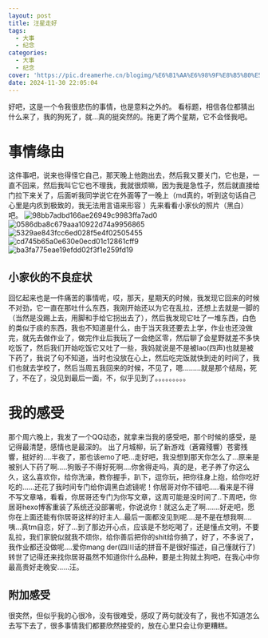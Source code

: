 ```yaml
---
layout: post
title: 汪星走好
tags:
  - 大事
  - 纪念
categories:
  - 大事
  - 纪念
cover: 'https://pic.dreamerhe.cn/blogimg/%E6%B1%AA%E6%98%9F%E8%B5%B0%E5%A5%BD.webp'
date: 2024-11-30 22:05:04
---
```

好吧，这是一个令我很悲伤的事情，也是意料之外的。
看标题，相信各位都猜出什么来了，我的狗死了，就...真的挺突然的。拖更了两个星期，它不会怪我吧。
# 事情缘由
这件事吧，说来也得怪它自己，那天晚上他跑出去，然后我又要关门，它也是，一直不回来，然后我叫它它也不理我，我就很烦嘛，因为我是急性子，然后就直接给门拉下来关了，后面听我同学说它在外面等了一晚上（md真的，听到这句话自己心里是内疚到极致的，我无法用言语来形容 ）先来看看小家伙的照片（黑白）吧。
![98bb7adbd166ae26949c9983ffa7ad0](https://jsd2.dreamerhe.cn/gh/dreamerhe114514/picx-images-hosting@master/98bb7adbd166ae26949c9983ffa7ad0.7i0j6apocw.webp)
![0586dba8c679aaa10922d74a9956865](https://jsd2.dreamerhe.cn/gh/dreamerhe114514/picx-images-hosting@master/0586dba8c679aaa10922d74a9956865.67xlzz7lk4.webp)
![5329ae843fcc6ed028f5e4f02505455](https://jsd2.dreamerhe.cn/gh/dreamerhe114514/picx-images-hosting@master/5329ae843fcc6ed028f5e4f02505455.5q7kbe65rj.webp)
![cd745b65a0e630e0ecd01c12861cff9](https://jsd2.dreamerhe.cn/gh/dreamerhe114514/picx-images-hosting@master/cd745b65a0e630e0ecd01c12861cff9.6ikft4moyn.webp)
![ba3fa775eae19efdd02f3f1e259fd19](https://jsd2.dreamerhe.cn/gh/dreamerhe114514/picx-images-hosting@master/ba3fa775eae19efdd02f3f1e259fd19.9kgbucnxmu.webp)
## 小家伙的不良症状
回忆起来也是一件痛苦的事情呢，哎，那天，星期天的时候，我发现它回来的时候不对劲，它一直在那吐什么东西，我刚开始还以为它在乱拉，还想上去就是一脚的（当然是没踢上去，用脚和手给它拐出去了），然后我发现它吐了一堆东西，白色的类似于痰的东西，我也不知道是什么，由于当天我还要去上学，作业也还没做完，就先去做作业了，做完作业后我玩了一会绝区零，然后聊了会星野就差不多快吃饭了，然后我们开始吃饭它又吐了一些，我妈就说是不是被lao(四声)也就是被下药了，我说了句不知道，当时也没放在心上，然后吃完饭就快到走的时间了，我们也就去学校了，然后当周五我回来的时候，不见了，嗯.........就是那个结局，死了，不在了，没见到最后一面，不，似乎见到了。。。。。。。。。
# 我的感受
那个周六晚上，我发了一个QQ动态，就拿来当我的感受吧，那个时候的感受，是记得最清楚，感情也是最深的。
出了月城柳，玩了新游戏（蒼霧殘響）苍雾残響，挺好的....半夜了，那也该emo了吧...走好吧，我没想到那天你怎么了...原来是被别人下药了啊.....狗贩子不得好死啊....你舍得走吗，真的是，老子养了你这么久，这么喜欢你，给你洗澡，教你握手，趴下，逗你玩，把你往身上抱，给你吃好吃的......还花了我时间专门给你调黑白滤镜呢！你居哥对你不错吧.....看来是不得不写文章咯，看看，你居哥还专门为你写文章，这周可能是没时间了..下周吧，你居哥hexo博客重装了系统还没部署呢，你说说你！就这么走了啊.......好走吧，愿你在上面还能有你居哥这样的好主人..最后一面都没见到呢....是不是在想我啊....咦...真tm自恋，好了...到了那边开心点，应该是不愁吃喝了，还是懂点文明，不要乱拉，我们家貌似就我不烦你，给你善后把你的shit给你搞了，好了，不多说了，我作业都还没做呢....爱你mang der(四川话的拼音不是很好描述，自己懂就行了)转世了记得还来找你居哥虽然不知道你什么品种，要是土狗就土狗吧，在我心中你最高贵好走晚安......汪。
## 附加感受
很突然，但似乎我的心很冷，没有很难受，感叹了两句就没有了，我也不知道怎么去写下去了，很多事情我们都要欣然接受的，放在心里只会让你更糟糕。